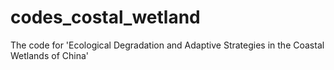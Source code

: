 # codes_costal_wetland
The code for 'Ecological Degradation and Adaptive Strategies in the Coastal Wetlands of China'

